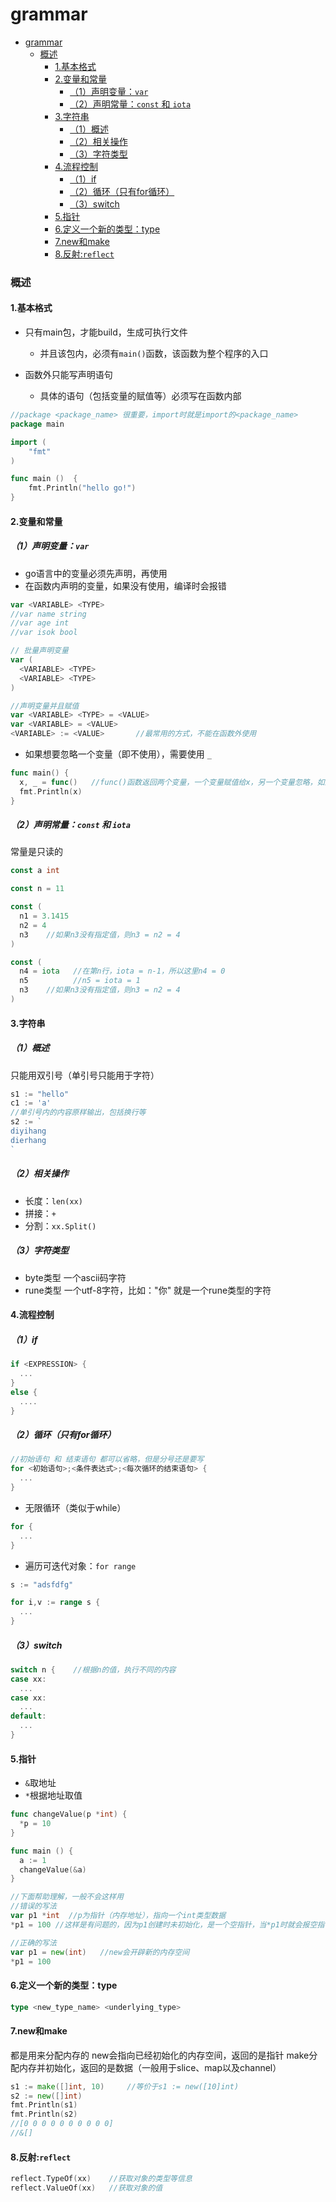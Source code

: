 # grammar

<!-- @import "[TOC]" {cmd="toc" depthFrom=1 depthTo=6 orderedList=false} -->
<!-- code_chunk_output -->

- [grammar](#grammar)
    - [概述](#概述)
      - [1.基本格式](#1基本格式)
      - [2.变量和常量](#2变量和常量)
        - [（1）声明变量：`var`](#1声明变量var)
        - [（2）声明常量：`const` 和 `iota`](#2声明常量const-和-iota)
      - [3.字符串](#3字符串)
        - [（1）概述](#1概述)
        - [（2）相关操作](#2相关操作)
        - [（3）字符类型](#3字符类型)
      - [4.流程控制](#4流程控制)
        - [（1）if](#1if)
        - [（2）循环（只有for循环）](#2循环只有for循环)
        - [（3）switch](#3switch)
      - [5.指针](#5指针)
      - [6.定义一个新的类型：type](#6定义一个新的类型type)
      - [7.new和make](#7new和make)
      - [8.反射:`reflect`](#8反射reflect)

<!-- /code_chunk_output -->

### 概述

#### 1.基本格式

* 只有main包，才能build，生成可执行文件
  * 并且该包内，必须有`main()`函数，该函数为整个程序的入口

* 函数外只能写声明语句
  * 具体的语句（包括变量的赋值等）必须写在函数内部
```go
//package <package_name> 很重要，import时就是import的<package_name>
package main

import (
	"fmt"
)

func main ()  {
	fmt.Println("hello go!")
}
```

#### 2.变量和常量

##### （1）声明变量：`var`
* go语言中的变量必须先声明，再使用
* 在函数内声明的变量，如果没有使用，编译时会报错
```go
var <VARIABLE> <TYPE>
//var name string
//var age int
//var isok bool

// 批量声明变量
var (
  <VARIABLE> <TYPE>
  <VARIABLE> <TYPE>
)

//声明变量并且赋值
var <VARIABLE> <TYPE> = <VALUE>
var <VARIABLE> = <VALUE>
<VARIABLE> := <VALUE>       //最常用的方式，不能在函数外使用
```

* 如果想要忽略一个变量（即不使用），需要使用 `_`
```go
func main() {
  x, _ = func()   //func()函数返回两个变量，一个变量赋值给x，另一个变量忽略，如果不忽略的话，就必须在这个函数内使用该变量
  fmt.Println(x)
}
```


##### （2）声明常量：`const` 和 `iota`
常量是只读的
```go
const a int

const n = 11

const (
  n1 = 3.1415
  n2 = 4
  n3    //如果n3没有指定值，则n3 = n2 = 4
)

const (
  n4 = iota   //在第n行，iota = n-1，所以这里n4 = 0
  n5          //n5 = iota = 1
  n3    //如果n3没有指定值，则n3 = n2 = 4
)
```

#### 3.字符串

##### （1）概述
只能用双引号（单引号只能用于字符）
```go
s1 := "hello"
c1 := 'a'
//单引号内的内容原样输出，包括换行等
s2 := `
diyihang
dierhang
`
```

##### （2）相关操作
* 长度：`len(xx)`
* 拼接：`+`
* 分割：`xx.Split()`

##### （3）字符类型
* byte类型
一个ascii码字符
* rune类型
一个utf-8字符，比如："你" 就是一个rune类型的字符


#### 4.流程控制

##### （1）if
```go
if <EXPRESSION> {
  ...
}
else {
  ....
}
```

##### （2）循环（只有for循环）
```go
//初始语句 和 结束语句 都可以省略，但是分号还是要写
for <初始语句>;<条件表达式>;<每次循环的结束语句> {
  ...
}
```

* 无限循环（类似于while）
```go
for {
  ...
}
```

* 遍历可迭代对象：`for range`
```go
s := "adsfdfg"

for i,v := range s {
  ...
}
```

##### （3）switch
```go
switch n {    //根据n的值，执行不同的内容
case xx:
  ...
case xx:
  ...
default:
  ...
}
```

#### 5.指针
* `&`取地址
* `*`根据地址取值
```go
func changeValue(p *int) {
  *p = 10
}

func main () {
  a := 1
  changeValue(&a)
}
```
```go
//下面帮助理解，一般不会这样用
//错误的写法
var p1 *int  //p为指针（内存地址），指向一个int类型数据
*p1 = 100 //这样是有问题的，因为p1创建时未初始化，是一个空指针，当*p1时就会报空指针错误

//正确的写法
var p1 = new(int)   //new会开辟新的内存空间
*p1 = 100
```

#### 6.定义一个新的类型：type
```go
type <new_type_name> <underlying_type>
```

#### 7.new和make
都是用来分配内存的
new会指向已经初始化的内存空间，返回的是指针
make分配内存并初始化，返回的是数据（一般用于slice、map以及channel）

```go
s1 := make([]int, 10)     //等价于s1 := new([10]int)
s2 := new([]int)
fmt.Println(s1)
fmt.Println(s2)
//[0 0 0 0 0 0 0 0 0 0]
//&[]
```

#### 8.反射:`reflect`
```go
reflect.TypeOf(xx)    //获取对象的类型等信息
reflect.ValueOf(xx)   //获取对象的值
```
